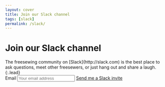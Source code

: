 ```yaml
---
layout: cover
title: Join our Slack channel
tags: [slack]
permalink: /slack/
---
```

<div class="cover-body" markdown="1">
<h1 class="cover-heading" id="title">Join our Slack channel</h1>
The freesewing community on [Slack](http://slack.com) 
is the best place to ask questions, meet other freesewers, or just hang out and share a laugh.
{:.lead}

<form class="form" id="form">
  <label class="sr-only" for="inlineFormInput">Email</label>
  <input type="text" class="text-center form-control" id="email" placeholder="Your email address">
  <a href='#hamburger' id="submit" class="btn btn-lg btn-primary mt-4">Send me a Slack invite</a>
</form>

</div>
<script>
$(document).on('click', '#submit', function() { 
    $('#submit').html('<i class="fa fa-spinner fa-pulse fa-fw"></i>');
    var address = $('#email').val();
    $.ajax({
        type: "POST",
        url: 'http://bot.freesewing.org/slack/request/'+address,
        success: function(data) {
            $('#form').slideUp();
            $('#cancel').hide();
            $('#title').html('Great, now check your inbox');
            $('.lead').html("We've sent an email to "+address+" to confirm your address. As soon as you click the confirmation link within, we can get to work on your invite.");
            $('div.inner.cover').append("<a class='btn btn-lg btn-warning' href='/'>Back to the documentation</a>");
        
        }
    });
});
</script>
